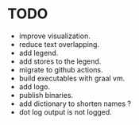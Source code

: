 # TODO

- improve visualization.
- reduce text overlapping.
- add legend.
- add stores to the legend.
- migrate to github actions.
- build executables with graal vm.
- add logo.
- publish binaries.
- add dictionary to shorten names ?
- dot log output is not logged.
